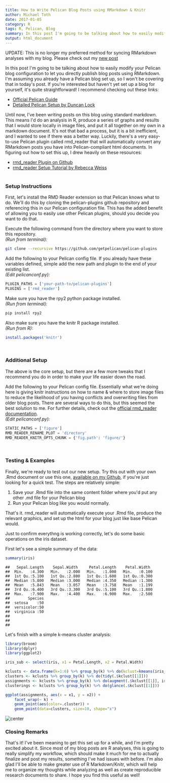 ```yaml
---
title: How to Write Pelican Blog Posts using RMarkdown & Knitr
author: Michael Toth
date: 2017-01-05
category: R
tags: R, Pelican, Blog
summary: In this post I'm going to be talking about how to easily modify your Pelican blog configuration to let you directly publish blog posts using RMarkdown. 
output: html_document
---
```


UPDATE: This is no longer my preferred method for syncing RMarkdown analyses with my blog. Please check out my [new post]({filename}pelican_rmarkdown_setup_2.md) 

In this post I'm going to be talking about how to easily modify your Pelican blog configuration to let you directly publish blog posts using RMarkdown. I'm assuming you already have a Pelican blog set up, so I won't be covering that in today's post. If you're interested but haven't yet set up a blog for yourself, it's quite straightforward! I recommend checking out these links:

* [Official Pelican Guide](http://docs.getpelican.com/en/stable/quickstart.html)
* [Detailed Pelican Setup by Duncan Lock](http://duncanlock.net/blog/2013/05/17/how-i-built-this-website-using-pelican-part-1-setup/)

Until now, I've been writing posts on this blog using standard markdown. This means I'd do an analysis in R, produce a series of graphs and results that I would store locally in image files, and put it all together on my own in a markdown document. It's not that bad a process, but it is a bit inefficient, and I wanted to see if there was a better way. Luckily, there's a very easy-to-use Pelican plugin called rmd_reader that will automatically convert any RMarkdown posts you have into Pelican-compliant html documents. In figuring out how to set this up, I drew heavily on these resources:

* [rmd_reader Plugin on Github](https://github.com/getpelican/pelican-plugins/tree/master/rmd_reader)
* [rmd_reader Setup Tutorial by Rebecca Weiss](https://rjweiss.github.io/articles/2014_08_25/testing-rmarkdown-integration/)
<br><br>

### Setup Instructions

First, let's install the RMD Reader extension so that Pelican knows what to do. We'll do this by cloning the pelican-plugins github repository and referencing this in our Pelican configuration file. This has the added benefit of allowing you to easily use other Pelican plugins, should you decide you want to do that.

Execute the following command from the directory where you want to store this repository.  
*(Run from terminal):*

```bash
git clone --recursive https://github.com/getpelican/pelican-plugins
```
  
Add the following to your Pelican config file. If you already have these variables defined, simple add the new path and plugin to the end of your existing list.  
*(Edit pelicanconf.py):*

```python
PLUGIN_PATHS = ['your-path-to/pelican-plugins']
PLUGINS = ['rmd_reader']
```
  
Make sure you have the rpy2 python package installed.  
*(Run from terminal):*

```python
pip install rpy2
```
  
Also make sure you have the knitr R package installed.  
*(Run from R):*

```r
install.packages('knitr')
```
<br>

### Additional Setup

The above is the core setup, but there are a few more tweaks that I recommend you do in order to make your life easier down the road.

Add the following to your Pelican config file. Essentially what we're doing here is giving knitr instructions on how to name & where to store image files to reduce the likelihood of you having conflicts and overwriting files from older blog posts. There are several ways to do this, but this seemed the best solution to me. For further details, check out the [official rmd_reader documentation](https://github.com/getpelican/pelican-plugins/tree/master/rmd_reader).  
*(Edit pelicanconf.py):*

```python
STATIC_PATHS = ['figure']
RMD_READER_RENAME_PLOT = 'directory'
RMD_READER_KNITR_OPTS_CHUNK = {'fig.path': 'figure/'}
```
<br>

### Testing & Examples

Finally, we're ready to test out our new setup. Try this out with your own .Rmd document or use this one, [available on my Github](https://raw.githubusercontent.com/michaeltoth/michaeltoth/master/content/pelican_rmarkdown_setup.Rmd), if you're just looking for a quick test. The steps are relatively simple:

1. Save your .Rmd file into the same content folder where you'd put any other .md file for your Pelican blog
2. Run your Pelican blog like you would normally. 

That's it. rmd_reader will automatically execute your .Rmd file, produce the relevant graphics, and set up the html for your blog just like base Pelican would.

Just to confirm everythng is working correctly, let's do some basic operations on the iris dataset.

First let's see a simple summary of the data:

```r
summary(iris)
```

```
##   Sepal.Length    Sepal.Width     Petal.Length    Petal.Width   
##  Min.   :4.300   Min.   :2.000   Min.   :1.000   Min.   :0.100  
##  1st Qu.:5.100   1st Qu.:2.800   1st Qu.:1.600   1st Qu.:0.300  
##  Median :5.800   Median :3.000   Median :4.350   Median :1.300  
##  Mean   :5.843   Mean   :3.057   Mean   :3.758   Mean   :1.199  
##  3rd Qu.:6.400   3rd Qu.:3.300   3rd Qu.:5.100   3rd Qu.:1.800  
##  Max.   :7.900   Max.   :4.400   Max.   :6.900   Max.   :2.500  
##        Species  
##  setosa    :50  
##  versicolor:50  
##  virginica :50  
##                 
##                 
## 
```

Let's finish with a simple k-means cluster analysis:

```r
library(broom)
library(dplyr)
library(ggplot2)

iris_sub <- select(iris, x1 = Petal.Length, x2 = Petal.Width)

kclusts <- data.frame(k=1:6) %>% group_by(k) %>% do(kclust=kmeans(iris_sub, .$k))
clusters <- kclusts %>% group_by(k) %>% do(tidy(.$kclust[[1]]))
assignments <- kclusts %>% group_by(k) %>% do(augment(.$kclust[[1]], iris_sub))
clusterings <- kclusts %>% group_by(k) %>% do(glance(.$kclust[[1]]))

ggplot(assignments, aes(x = x1, y = x2)) + 
    facet_wrap(~ k) +
    geom_point(aes(color=.cluster)) + 
    geom_point(data=clusters, size=10, shape="x")
```

![center](/figures/pelican_rmarkdown_setup/iris-plot-1.png)

### Closing Remarks

That's it! I've been meaning to get this set up for a while, and I'm pretty excited about it. Since most of my blog posts are R analyses, this is going to really simplify my workflow, which should make it much for me to actually finalize and post my results, something I've had issues with before. I'm also glad I'll be able to make greater use of R Markdown/Knitr, which will help me to organize my thoughts while analyzing as well as create reproducible research documents to share. I hope you find this useful as well!
